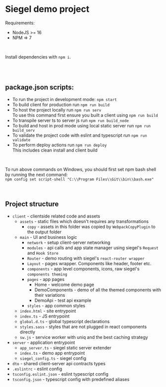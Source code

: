 # Siegel demo project

Requirements:
- NodeJS >= 16
- NPM => 7

<br />

Install dependencies with `npm i`.
<br /><br />


<br />

## package.json scripts:

- To run the project in development mode: `npm start`
- To build client for production run `npm run build`
- To host the project locally run `npm run serv`<br />
    To use this command first ensure you built a client using `npm run build`
- To transpile server ts to server js run `npm run build_node`
- To build and host in prod mode using local static server run `npm run build_serv`
- To validate the project code with eslint and typescript run `npm run validate`
- To perform deploy actions run `npm run deploy`<br />
    This includes clean install and client build


<br />

To run above commands on Windows, you should first set npm bash shell<br />
by running the next command:<br />
`npm config set script-shell "C:\\Program Files\\Git\\bin\\bash.exe"`


<br />

## Project structure

- `client` - clientside related code and assets
    - `assets` - static files which doesn't requires any transformations
        - `copy` - assets in this folder was copied by `WebpackCopyPlugin` to the output folder
    - `main` - UI and business logic
        - `network` - setup client-server networking
        - `modules` - api calls and app state manager using siegel's `Request` and `Hook Store`
        - `Router` - demo routing with siegel's `react-router wrapper`
        - `Layout` - pages wrapper. Components like header, footer etc.
        - `components` - app level components, icons, raw siegel's `components theming`
        - `pages` - app pages
            - Home - welcome demo page
            - DemoComponents - demo of all the themed components with their variations
            - DemoApi - test api example
        - `styles` - app common styles
    - `index.html` - site entrypoint
    - `index.ts` - JS entrypoint
    - `global.d.ts` - global typescript declarations
    - `styles.sass` - styles that are not plugged in react components directly
    - `sw.js` - service worker with uniq and the best caching strategy
- `server` - application entrypoint
    - `app_server.ts` -  siegel static server extender
    - `index.ts` - demo app entrypoint
    - `siegel_config.ts` - siegel config
- `dto` - shared client-server api contracts types
- `.eslintrc` - eslint config
- `tsconfig.eslint.json` - eslint typescript config
- `tsconfig.json` - typescript config with predefined aliases